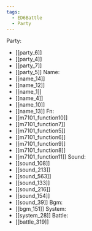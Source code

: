 ```yaml
---
tags:
  - ED6Battle
  - Party
---
```

Party:
- [[party_6]]
- [[party_4]]
- [[party_7]]
- [[party_5]]
Name:
- [[name_14]]
- [[name_12]]
- [[name_1]]
- [[name_4]]
- [[name_10]]
- [[name_13]]
Fn:
- [[m7101_function10]]
- [[m7101_function7]]
- [[m7101_function5]]
- [[m7101_function6]]
- [[m7101_function9]]
- [[m7101_function8]]
- [[m7101_function11]]
Sound:
- [[sound_108]]
- [[sound_213]]
- [[sound_563]]
- [[sound_133]]
- [[sound_216]]
- [[sound_154]]
- [[sound_39]]
Bgm:
- [[bgm_151]]
System:
- [[system_28]]
Battle:
- [[battle_319]]
